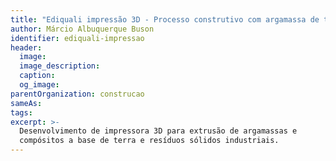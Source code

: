 ```yaml
---
title: "Ediquali impressão 3D - Processo construtivo com argamassa de terra impressa"
author: Márcio Albuquerque Buson
identifier: ediquali-impressao
header:
  image:
  image_description:
  caption:
  og_image:
parentOrganization: construcao
sameAs: 
tags:
excerpt: >-
  Desenvolvimento de impressora 3D para extrusão de argamassas e
  compósitos a base de terra e resíduos sólidos industriais.
---
```

